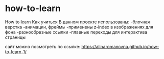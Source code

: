 # how-to-learn
How to learn
Как учиться
В данном проекте использованы: 
-блочная верстка 
-анимации, фреймы
-применены z-index в изображениях для фона
-разнообразные ссылки
-плавные переходы для интерактива страницы

 сайт можно посмотреть по ссылке: https://alinaromanovna.github.io/how-to-learn-1/
